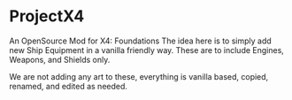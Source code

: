 # ProjectX4
An OpenSource Mod for X4: Foundations
The idea here is to simply add new Ship Equipment in a vanilla friendly way.
These are to include Engines, Weapons, and Shields only.

We are not adding any art to these, everything is vanilla based, copied, renamed, and edited as needed.
